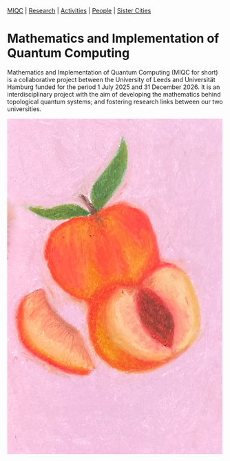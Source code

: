 [MIQC](https://benjimorris.github.io/miqc)  |  [Research](https://benjimorris.github.io/miqc/research.html)  |  [Activities](https://benjimorris.github.io/miqc/activities.html)  |  [People](https://benjimorris.github.io/miqc/people.html) | [Sister Cities](https://benjimorris.github.io/miqc/twins.html)

# Mathematics and Implementation of Quantum Computing

Mathematics and Implementation of Quantum Computing (MIQC for short) is a collaborative project between the University of Leeds and Universität Hamburg funded for the period 1 July 2025 and 31 December 2026. It is an interdisciplinary project with the aim of developing the mathematics behind topological quantum systems; and fostering research links between our two universities. 





![](Pictures/Peachleedshamburg2.png)

